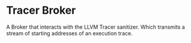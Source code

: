 # Tracer Broker
A Broker that interacts with the LLVM Tracer sanitizer. Which transmits a stream
of starting addresses of an execution trace.

